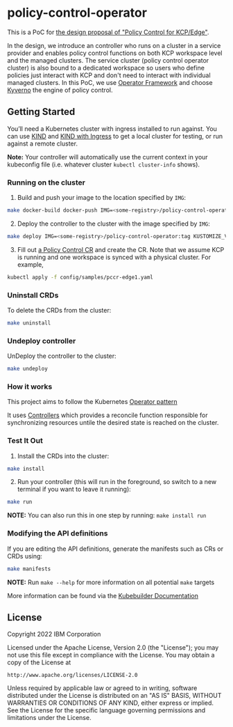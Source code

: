 # policy-control-operator
This is a PoC for [the design proposal of "Policy Control for KCP/Edge"](https://docs.google.com/document/d/1mmv-OXLjcjzFl1UjXYS7t5hzynzS8FIqrEkMebrjkEo/edit?usp=sharing).

In the design, we introduce an controller who runs on a cluster in a service provider and enables policy control functions on both KCP workspace level and the managed clusters. The service cluster (policy control operator cluster) is also bound to a dedicated workspace so users who define policies just interact with KCP and don't need to interact with individual managed clusters. In this PoC, we use [Operator Framework](https://sdk.operatorframework.io/) and choose [Kyverno](https://kyverno.io/) the engine of policy control.

## Getting Started
You’ll need a Kubernetes cluster with ingress installed to run against. You can use [KIND](https://sigs.k8s.io/kind) and [KIND with Ingress](https://kind.sigs.k8s.io/docs/user/ingress/) to get a local cluster for testing, or run against a remote cluster.

**Note:** Your controller will automatically use the current context in your kubeconfig file (i.e. whatever cluster `kubectl cluster-info` shows).

### Running on the cluster
1. Build and push your image to the location specified by `IMG`:
	
```sh
make docker-build docker-push IMG=<some-registry>/policy-control-operator:tag
```
	
2. Deploy the controller to the cluster with the image specified by `IMG`:

```sh
make deploy IMG=<some-registry>/policy-control-operator:tag KUSTOMIZE_VERSION=v4.5.7
```

3. Fill out [a Policy Control CR](./config/samples/pccr-template.yaml) and create the CR. Note that we assume KCP is running and one workspace is synced with a physical cluster. For example,

```sh
kubectl apply -f config/samples/pccr-edge1.yaml
```

### Uninstall CRDs
To delete the CRDs from the cluster:

```sh
make uninstall
```

### Undeploy controller
UnDeploy the controller to the cluster:

```sh
make undeploy
```

### How it works
This project aims to follow the Kubernetes [Operator pattern](https://kubernetes.io/docs/concepts/extend-kubernetes/operator/)

It uses [Controllers](https://kubernetes.io/docs/concepts/architecture/controller/) 
which provides a reconcile function responsible for synchronizing resources untile the desired state is reached on the cluster.

### Test It Out
1. Install the CRDs into the cluster:

```sh
make install
```

2. Run your controller (this will run in the foreground, so switch to a new terminal if you want to leave it running):

```sh
make run
```

**NOTE:** You can also run this in one step by running: `make install run`

### Modifying the API definitions
If you are editing the API definitions, generate the manifests such as CRs or CRDs using:

```sh
make manifests
```

**NOTE:** Run `make --help` for more information on all potential `make` targets

More information can be found via the [Kubebuilder Documentation](https://book.kubebuilder.io/introduction.html)

## License

Copyright 2022 IBM Corporation

Licensed under the Apache License, Version 2.0 (the "License");
you may not use this file except in compliance with the License.
You may obtain a copy of the License at

    http://www.apache.org/licenses/LICENSE-2.0

Unless required by applicable law or agreed to in writing, software
distributed under the License is distributed on an "AS IS" BASIS,
WITHOUT WARRANTIES OR CONDITIONS OF ANY KIND, either express or implied.
See the License for the specific language governing permissions and
limitations under the License.
